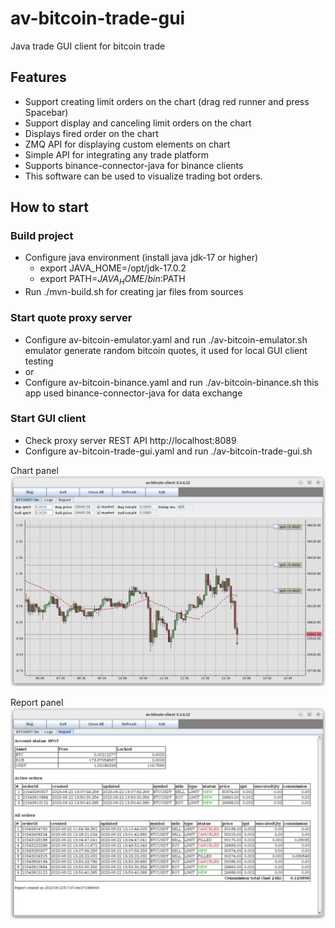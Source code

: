 # av-bitcoin-trade-gui

Java trade GUI client for bitcoin trade

## Features
- Support creating limit orders on the chart (drag red runner and press Spacebar)
- Support display and canceling limit orders on the chart
- Displays fired order on the chart
- ZMQ API for displaying custom elements on chart
- Simple API for integrating any trade platform
- Supports binance-connector-java for binance clients
- This software can be used to visualize trading bot orders.

## How to start

### Build project
- Configure java environment (install java jdk-17 or higher)
  - export JAVA_HOME=/opt/jdk-17.0.2
  - export PATH=$JAVA_HOME/bin:$PATH
- Run ./mvn-build.sh for creating jar files from sources

### Start quote proxy server
- Configure av-bitcoin-emulator.yaml and run ./av-bitcoin-emulator.sh<br>
  emulator generate random bitcoin quotes, it used for local GUI client testing
- or
- Configure av-bitcoin-binance.yaml and run ./av-bitcoin-binance.sh
  this app used binance-connector-java for data exchange

### Start GUI client
- Check proxy server REST API http://localhost:8089
- Configure av-bitcoin-trade-gui.yaml and run ./av-bitcoin-trade-gui.sh


Chart panel
![Chart panel](docs/chart.png)

Report panel
![Report panel](docs/report.png)
